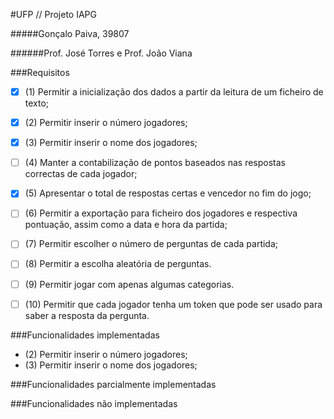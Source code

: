#UFP // Projeto IAPG

#####Gonçalo Paiva, 39807

######Prof. José Torres e Prof. João Viana
   
###Requisitos

- [X] (1) Permitir a inicialização dos dados a partir da leitura de um ficheiro de texto;
- [X] (2) Permitir inserir o número jogadores;
- [X] (3) Permitir inserir o nome dos jogadores;
- [ ] (4) Manter a contabilização de pontos baseados nas respostas correctas de cada
jogador;
- [X] (5) Apresentar o total de respostas certas e vencedor no fim do jogo;
- [ ] (6) Permitir a exportação para ficheiro dos jogadores e respectiva pontuação, assim
como a data e hora da partida;
- [ ] (7) Permitir escolher o número de perguntas de cada partida;
- [ ] (8) Permitir a escolha aleatória de perguntas.
- [ ] (9) Permitir jogar com apenas algumas categorias.
- [ ] (10) Permitir que cada jogador tenha um token que pode ser usado para saber a resposta
da pergunta.


###Funcionalidades implementadas
- (2) Permitir inserir o número jogadores;
- (3) Permitir inserir o nome dos jogadores;

###Funcionalidades parcialmente implementadas


###Funcionalidades não implementadas